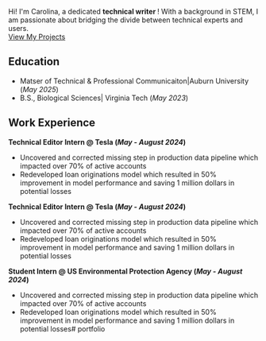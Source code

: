Hi! I'm Carolina, a dedicated <b> technical writer </b>! With a background in STEM, I am passionate about bridging the divide between technical experts and users. 
<br>
[View My Projects](samplepage.md)
## Education
- Matser of Technical & Professional Communicaiton|Auburn University (_May 2025_)	 			        		
- B.S., Biological Sciences| Virginia Tech (_May 2023_)

## Work Experience
**Technical Editor Intern @ Tesla (_May - August 2024_)**
- Uncovered and corrected missing step in production data pipeline which impacted over 70% of active accounts
- Redeveloped loan originations model which resulted in 50% improvement in model performance and saving 1 million dollars in potential losses

**Technical Editor Intern @ Tesla (_May - August 2024_)**
- Uncovered and corrected missing step in production data pipeline which impacted over 70% of active accounts
- Redeveloped loan originations model which resulted in 50% improvement in model performance and saving 1 million dollars in potential losses

**Student Intern @ US Environmental Protection Agency (_May - August 2024_)**
- Uncovered and corrected missing step in production data pipeline which impacted over 70% of active accounts
- Redeveloped loan originations model which resulted in 50% improvement in model performance and saving 1 million dollars in potential losses# portfolio
